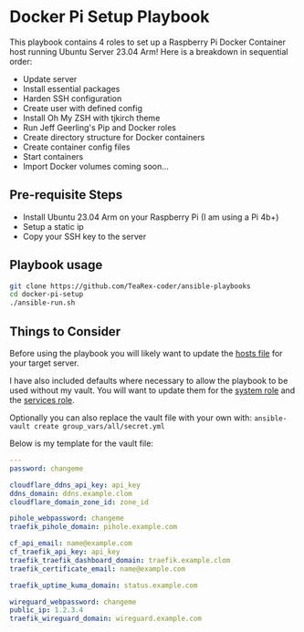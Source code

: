 # Docker Pi Setup Playbook

This playbook contains 4 roles to set up a Raspberry Pi Docker Container host running Ubuntu Server 23.04 Arm! Here is a breakdown in sequential order:

- Update server
- Install essential packages
- Harden SSH configuration
- Create user with defined config
- Install Oh My ZSH with tjkirch theme
- Run Jeff Geerling's Pip and Docker roles
- Create directory structure for Docker containers
- Create container config files
- Start containers
- Import Docker volumes coming soon...

## Pre-requisite Steps

- Install Ubuntu 23.04 Arm on your Raspberry Pi (I am using a Pi 4b+)
- Setup a static ip
- Copy your SSH key to the server

## Playbook usage

```sh
git clone https://github.com/TeaRex-coder/ansible-playbooks
cd docker-pi-setup
./ansible-run.sh
```

## Things to Consider

Before using the playbook you will likely want to update the [hosts file](./hosts) for your target server.

I have also included defaults where necessary to allow the playbook to be used without my vault. You will want to update them for the [system role](./roles/system/defaults/main.yml) and the [services role](./roles/services/defaults/main.yml).

Optionally you can also replace the vault file with your own with: `ansible-vault create group_vars/all/secret.yml `

Below is my template for the vault file:

```yml
---
password: changeme

cloudflare_ddns_api_key: api_key
ddns_domain: ddns.example.clom
cloudflare_domain_zone_id: zone_id

pihole_webpassword: changeme
traefik_pihole_domain: pihole.example.com

cf_api_email: name@example.com
cf_traefik_api_key: api_key
traefik_traefik_dashboard_domain: traefik.example.clom
traefik_certificate_email: name@example.com

traefik_uptime_kuma_domain: status.example.com

wireguard_webpassword: changeme
public_ip: 1.2.3.4
traefik_wireguard_domain: wireguard.example.com
```
